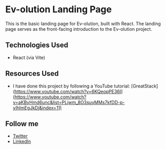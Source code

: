 # Ev-olution Landing Page

This is the basic landing page for Ev-olution, built with React. The landing page serves as the front-facing introduction to the Ev-olution project.

## Technologies Used

- React (via Vite)

## Resources Used

-  I have done this project by following a YouTube tutorial: [GreatStack](https://www.youtube.com/watch?v=6KQeopPE36I](https://www.youtube.com/watch?v=aKByHmd6unc&list=PLjwm_8O3suyMMs7kfDD-p-yIhlmEgJkDj&index=11)

## Follow me

- [Twitter](https://x.com/65_vinay)
- [LinkedIn](https://www.linkedin.com/in/vinay-rajaikar-828274305/)
